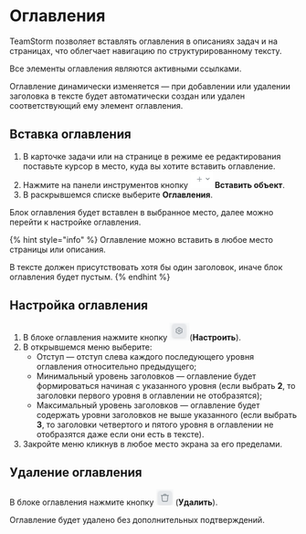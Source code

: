 # Оглавления

TeamStorm позволяет вставлять оглавления в описаниях задач и на страницах, что облегчает навигацию по структурированному тексту.&#x20;

Все элементы оглавления являются активными ссылками.&#x20;

Оглавление динамически изменяется — при добавлении или удалении заголовка в тексте будет автоматически создан или удален соответствующий ему элемент оглавления.&#x20;

## Вставка оглавления

1. В карточке задачи или на странице в режиме ее редактирования поставьте курсор в место, куда вы хотите вставить оглавление.
2. Нажмите на панели инструментов кнопку <img src="../../../.gitbook/assets/изображение (3) (1) (1) (1) (1) (1) (1).png" alt="" data-size="line"> **Вставить объект**.
3. В раскрывшемся списке выберите **Оглавления**.

Блок оглавления будет вставлен в выбранное место, далее можно перейти к настройке оглавления.&#x20;

{% hint style="info" %}
Оглавление можно вставить в любое место страницы или описания.

В тексте должен присутствовать хотя бы один заголовок, иначе блок оглавления будет пустым.
{% endhint %}

## Настройка оглавления

1. В блоке оглавления нажмите кнопку <img src="../../../.gitbook/assets/изображение (216).png" alt="" data-size="line">(**Настроить**).
2. В открывшемся меню выберите:
   * Отступ — отступ слева  каждого последующего уровня оглавления относительно предыдущего;
   * Минимальный уровень заголовков — оглавление будет формироваться начиная с указанного уровня (если выбрать **2**, то заголовки первого уровня в оглавлении не отобразятся);
   * Максимальный уровень заголовков  — оглавление будет содержать уровни заголовков не выше указанного (если выбрать **3**, то заголовки четвертого и пятого уровня в оглавлении не отобразятся даже если они есть в тексте).
3. Закройте меню кликнув в любое место экрана за его пределами.

## Удаление оглавления

В блоке оглавления нажмите кнопку <img src="../../../.gitbook/assets/изображение (217).png" alt="" data-size="line"> (**Удалить**).

Оглавление будет удалено без дополнительных подтверждений.&#x20;

